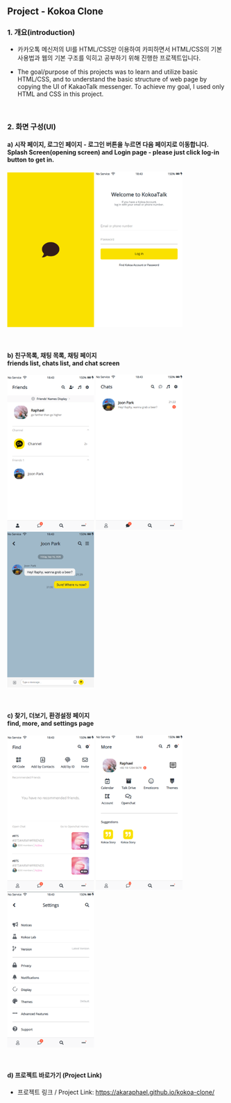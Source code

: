 ## Project - Kokoa Clone

### 1. 개요(introduction)
- 카카오톡 메신저의 UI를 HTML/CSS만 이용하여 카피하면서 HTML/CSS의 기본 사용법과 웹의 기본 구조를 익히고 공부하기 위해 진행한 프로젝트입니다.

- The goal/purpose of this projects was to learn and utilize basic HTML/CSS, and to understand the basic structure of web page by copying the UI of KakaoTalk messenger. To achieve my goal, I used only HTML and CSS in this project.
<br>

### 2. 화면 구성(UI)


#### a) 시작 페이지, 로그인 페이지 - 로그인 버튼을 누르면 다음 페이지로 이동합니다. <br> Splash Screen(opening screen) and Login page - please just click log-in button to get in.

<img src="/screenshots/splashscreen.png" width=200px/>     <img src="/screenshots/login.png" width=200px/> 

<br>

#### b) 친구목록, 채팅 목록, 채팅 페이지 <br> friends list, chats list, and chat screen
<img src="/screenshots/friends.png" width=200px/>     <img src="/screenshots/chats.png" width=200px/>     <img src="/screenshots/conversation.png" width=200px/>

<br>

#### c) 찾기, 더보기, 환경설정 페이지 <br> find, more, and settings page
<img src="/screenshots/find.png" width=200px/>     <img src="/screenshots/more.png" width=200px/>     <img src="/screenshots/settings.png" width=200px/>

<br>

#### d) 프로젝트 바로가기 (Project Link)

- 프로젝트 링크 / Project Link: https://akaraphael.github.io/kokoa-clone/




